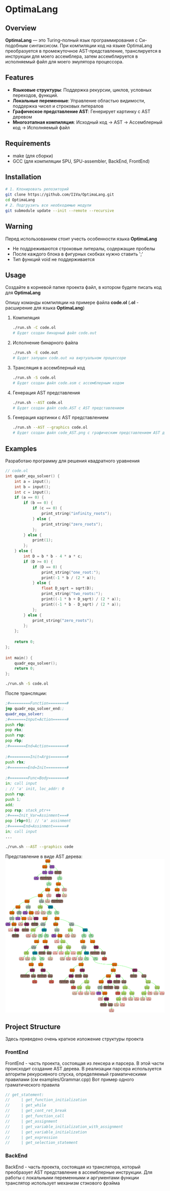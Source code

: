 # OptimaLang

## Overview
**OptimaLang** — это Turing-полный язык программирования с Си-подобным синтаксисом. При компиляции код на языке OptimaLang преобразуется в промежуточное AST-представление, транслируется в инструкции для моего ассемблера, затем ассемблируется в исполняемый файл для моего эмулятора процессора.

## Features
- **Языковые структуры**: Поддержка рекурсии, циклов, условных переходов, функций.
- **Локальные переменные**: Управление областью видимости, поддержка чисел и строковых литералов
- **Графическое представление AST**:
  Генерирует картинку с AST деревом
- **Многоэтапная компиляция**:
  Исходный код -> AST -> Ассемблерный код -> Исполняемый файл



## Requirements
- make (для сборки)
- GCC (для компиляции SPU, SPU-assembler, BackEnd, FrontEnd)

## Installation
```bash
# 1. Клонировать репозиторий
git clone https://github.com/I1Va/OptimaLang.git
cd OptimaLang
# 2. Подгрузить все необходимые модули
git submodule update --init --remote --recursive
```

## Warning
Перед использованием стоит учесть особенности языка **OptimaLang**
* Не поддреживаются строковые литералы, содержащие пробелы
* После каждого блока в фигурных скобках нужно ставить ';'
* Тип функций void не поддерживается
## Usage
Создайте в корневой папке проекта файл, в котором будете писать код для **OptimaLang**


Опишу команды компиляции на примере файла **code.ol**
(**.ol** - расширение для языка **OptimaLang**)
1) Компиляция
    ```bash
    ./run.sh -C code.ol
    # Будет создан бинарный файл code.out
    ```
2) Исполнение бинарного файла
    ```bash
    ./run.sh -E code.out
    # Будет запущен code.out на виртуальном процессоре
    ```

3) Трансляция в ассемблерный код
    ```bash
    ./run.sh -S code.ol
    # Будет создан файл code.asm с ассемблерным кодом
    ```
4) Генерация AST представления
    ```bash
    ./run.sh --AST code.ol
    # Будет создан файл code.AST с AST представлением
    ```
5) Генерация картинки с AST представлением
    ```bash
    ./run.sh --AST --graphics code.ol
    # Будет создан файл code_AST.png с графическим представлением AST дерева
    ```

## Examples
Разработаю программу для решения квадратного уравнения


```c++
// code.ol
int quadr_equ_solver() {
    int a = input();
    int b = input();
    int c = input();
    if (a == 0) {
        if (b == 0) {
            if (c == 0) {
                print_string("infinity_roots");
            } else {
                print_string("zero_roots");
            };
        } else {
            print(1);
        };
    } else {
        int D = b * b - 4 * a * c;
        if (D >= 0) {
            if (D == 0) {
                print_string("one_root:");
                print(-1 * b / (2 * a));
            } else {
                float D_sqrt = sqrt(D);
                print_string("two_roots:");
                print((-1 * b + D_sqrt) / (2 * a));
                print((-1 * b - D_sqrt) / (2 * a));
            };
        } else {
            print_string("zero_roots");
        };
    };

    return 0;
};

int main() {
    quadr_equ_solver();
    return 0;
};
```

```bash
./run.sh -S code.ol
```
После трансляции:
```asm
;#=========Function========#
jmp quadr_equ_solver_end:;
quadr_equ_solver:
;#=======Input=Action======#
push rbp;
pop rbx;
push rsp;
pop rbp;
;#=======End=Action========#

;#=========Init=Args=======#
push rbx;
;#========End=Init=========#

;#========Func=Body========#
in; call input
; // 'a' init, loc_addr: 0
push rsp;
push 1;
add;
pop rsp; stack_ptr++
;#====Init_Var=Assinment===#
pop [rbp+0]; // 'a' assinment
;#======End=Assinment======#
in; call input
...

```

```bash
./run.sh --AST --graphics code
```
Представление в виде AST дерева:
![AST tree](images/code_AST.png)


## Project Structure
Здесь приведено очень краткое изложение структуры проекта

### FrontEnd
FrontEnd - часть проекта, состоящая из лексера и парсера. В этой части происходит создание AST дерева.
В реализации парсера используется алгоритм рекурсивного спуска, определяемый граматическими правилами (см examples/Grammar.cpp)
Вот пример одного граматического правила
```c++
// get_statement:
//     | get_function_initialization
//     | get_while
//     | get_cont_ret_break
//     | get_function_call
//     | get_assignment
//     | get_variable_initialization_with_assignment
//     | get_variable_initialization
//     | get_expression
//     | get_selection_statement
```

### BackEnd
BackEnd - часть проекта, состоящая из транслятора, который преобразует AST представление в ассемблерные инструкции. Для работы с локальными переменными и аргументами функции транслятор использует механизм стэкового фрэйма
